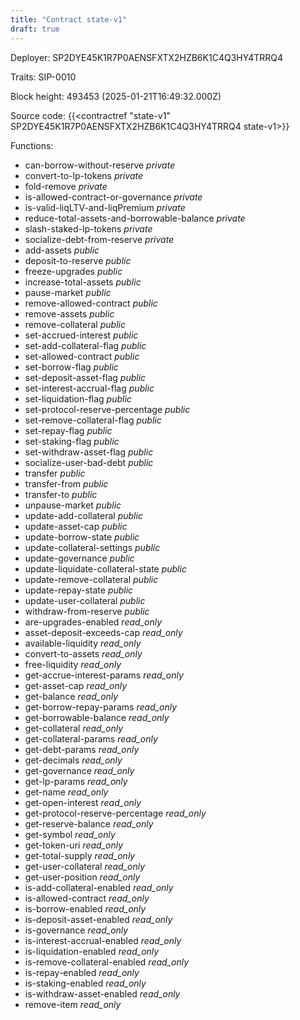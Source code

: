 ```yaml
---
title: "Contract state-v1"
draft: true
---
```

Deployer: SP2DYE45K1R7P0AENSFXTX2HZB6K1C4Q3HY4TRRQ4

Traits:
 SIP-0010



Block height: 493453 (2025-01-21T16:49:32.000Z)

Source code: {{<contractref "state-v1" SP2DYE45K1R7P0AENSFXTX2HZB6K1C4Q3HY4TRRQ4 state-v1>}}

Functions:

* can-borrow-without-reserve _private_
* convert-to-lp-tokens _private_
* fold-remove _private_
* is-allowed-contract-or-governance _private_
* is-valid-liqLTV-and-liqPremium _private_
* reduce-total-assets-and-borrowable-balance _private_
* slash-staked-lp-tokens _private_
* socialize-debt-from-reserve _private_
* add-assets _public_
* deposit-to-reserve _public_
* freeze-upgrades _public_
* increase-total-assets _public_
* pause-market _public_
* remove-allowed-contract _public_
* remove-assets _public_
* remove-collateral _public_
* set-accrued-interest _public_
* set-add-collateral-flag _public_
* set-allowed-contract _public_
* set-borrow-flag _public_
* set-deposit-asset-flag _public_
* set-interest-accrual-flag _public_
* set-liquidation-flag _public_
* set-protocol-reserve-percentage _public_
* set-remove-collateral-flag _public_
* set-repay-flag _public_
* set-staking-flag _public_
* set-withdraw-asset-flag _public_
* socialize-user-bad-debt _public_
* transfer _public_
* transfer-from _public_
* transfer-to _public_
* unpause-market _public_
* update-add-collateral _public_
* update-asset-cap _public_
* update-borrow-state _public_
* update-collateral-settings _public_
* update-governance _public_
* update-liquidate-collateral-state _public_
* update-remove-collateral _public_
* update-repay-state _public_
* update-user-collateral _public_
* withdraw-from-reserve _public_
* are-upgrades-enabled _read_only_
* asset-deposit-exceeds-cap _read_only_
* available-liquidity _read_only_
* convert-to-assets _read_only_
* free-liquidity _read_only_
* get-accrue-interest-params _read_only_
* get-asset-cap _read_only_
* get-balance _read_only_
* get-borrow-repay-params _read_only_
* get-borrowable-balance _read_only_
* get-collateral _read_only_
* get-collateral-params _read_only_
* get-debt-params _read_only_
* get-decimals _read_only_
* get-governance _read_only_
* get-lp-params _read_only_
* get-name _read_only_
* get-open-interest _read_only_
* get-protocol-reserve-percentage _read_only_
* get-reserve-balance _read_only_
* get-symbol _read_only_
* get-token-uri _read_only_
* get-total-supply _read_only_
* get-user-collateral _read_only_
* get-user-position _read_only_
* is-add-collateral-enabled _read_only_
* is-allowed-contract _read_only_
* is-borrow-enabled _read_only_
* is-deposit-asset-enabled _read_only_
* is-governance _read_only_
* is-interest-accrual-enabled _read_only_
* is-liquidation-enabled _read_only_
* is-remove-collateral-enabled _read_only_
* is-repay-enabled _read_only_
* is-staking-enabled _read_only_
* is-withdraw-asset-enabled _read_only_
* remove-item _read_only_
